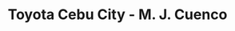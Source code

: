 ---
title: "Toyota Cebu City - M. J. Cuenco"
url: /cebu-city/toyota-cebu-city-m-j-cuenco/
shop: car
---